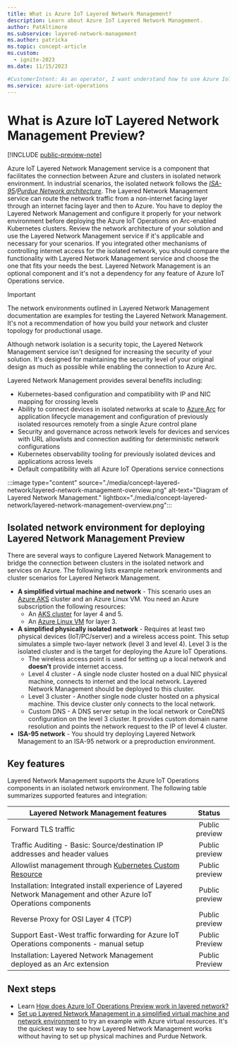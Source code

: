 ```yaml
---
title: What is Azure IoT Layered Network Management?
description: Learn about Azure IoT Layered Network Management.
author: PatAltimore
ms.subservice: layered-network-management
ms.author: patricka
ms.topic: concept-article
ms.custom:
  - ignite-2023
ms.date: 11/15/2023

#CustomerIntent: As an operator, I want understand how to use Azure IoT Layered Network Management to secure my devices.
ms.service: azure-iot-operations
---
```


# What is Azure IoT Layered Network Management Preview?

[!INCLUDE [public-preview-note](../includes/public-preview-note.md)]

Azure IoT Layered Network Management service is a component that facilitates the connection between Azure and clusters in isolated network environment. In industrial scenarios, the isolated network follows the *[ISA-95](https://www.isa.org/standards-and-publications/isa-standards/isa-standards-committees/isa95)/[Purdue Network architecture](https://en.wikipedia.org/wiki/Purdue_Enterprise_Reference_Architecture)*. The Layered Network Management service can route the network traffic from a non-internet facing layer through an internet facing layer and then to Azure. You have to deploy the Layered Network Management and configure it properly for your network environment before deploying the Azure IoT Operations on Arc-enabled Kubernetes clusters. Review the network architecture of your solution and use the Layered Network Management service if it's applicable and necessary for your scenarios. If you integrated other mechanisms of controlling internet access for the isolated network, you should compare the functionality with Layered Network Management service and choose the one that fits your needs the best. Layered Network Management is an optional component and it's not a dependency for any feature of Azure IoT Operations service.

> [!IMPORTANT]
> The network environments outlined in Layered Network Management documentation are examples for testing the Layered Network Management. It's not a recommendation of how you build your network and cluster topology for productional usage.
>
> Although network isolation is a security topic, the Layered Network Management service isn't designed for increasing the security of your solution. It's designed for maintaining the security level of your original design as much as possible while enabling the connection to Azure Arc.

Layered Network Management provides several benefits including:

* Kubernetes-based configuration and compatibility with IP and NIC mapping for crossing levels
* Ability to connect devices in isolated networks at scale to [Azure Arc](/azure/azure-arc/) for application lifecycle management and configuration of previously isolated resources remotely from a single Azure control plane
* Security and governance across network levels for devices and services with URL allowlists and connection auditing for deterministic network configurations
* Kubernetes observability tooling for previously isolated devices and applications across levels
* Default compatibility with all Azure IoT Operations service connections

:::image type="content" source="./media/concept-layered-network/layered-network-management-overview.png" alt-text="Diagram of Layered Network Management." lightbox="./media/concept-layered-network/layered-network-management-overview.png":::

## Isolated network environment for deploying Layered Network Management Preview

There are several ways to configure Layered Network Management to bridge the connection between clusters in the isolated network and services on Azure. The following lists example network environments and cluster scenarios for Layered Network Management.

- **A simplified virtual machine and network** - This scenario uses an [Azure AKS](/azure/aks/) cluster and an Azure Linux VM. You need an Azure subscription the following resources:
  - An [AKS cluster](/azure/aks/concepts-clusters-workloads) for layer 4 and 5.
  - An [Azure Linux VM](/azure/virtual-machines/) for layer 3. 
- **A simplified physically isolated network** - Requires at least two physical devices (IoT/PC/server) and a wireless access point. This setup simulates a simple two-layer network (level 3 and level 4). Level 3 is the isolated cluster and is the target for deploying the Azure IoT Operations.
  - The wireless access point is used for setting up a local network and **doesn't** provide internet access.
  - Level 4 cluster - A single node cluster hosted on a dual NIC physical machine, connects to internet and the local network. Layered Network Management should be deployed to this cluster.
  - Level 3 cluster - Another single node cluster hosted on a physical machine. This device cluster only connects to the local network.
  - Custom DNS - A DNS server setup in the local network or CoreDNS configuration on the level 3 cluster. It provides custom domain name resolution and points the network request to the IP of level 4 cluster.
- **ISA-95 network** - You should try deploying Layered Network Management to an ISA-95 network or a preproduction environment.

## Key features

Layered Network Management supports the Azure IoT Operations components in an isolated network environment. The following table summarizes supported features and integration:

| Layered Network Management features | Status |
|------------------------------------------------------------------------------------------|:---:|
|Forward TLS traffic|Public preview|
|Traffic Auditing - Basic: Source/destination IP addresses and header values|Public preview|
|Allowlist management through [Kubernetes Custom Resource](https://kubernetes.io/docs/concepts/extend-kubernetes/api-extension/custom-resources/)|Public preview|
|Installation: Integrated install experience of Layered Network Management and other Azure IoT Operations components|Public preview|
|Reverse Proxy for OSI Layer 4 (TCP)|Public preview|
|Support East-West traffic forwarding for Azure IoT Operations components - manual setup |Public Preview|
|Installation: Layered Network Management deployed as an Arc extension|Public Preview|

## Next steps

- Learn [How does Azure IoT Operations Preview work in layered network?](concept-iot-operations-in-layered-network.md)
- [Set up Layered Network Management in a simplified virtual machine and network environment](howto-deploy-aks-layered-network.md) to try an example with Azure virtual resources. It's the quickest way to see how Layered Network Management works without having to set up physical machines and Purdue Network.

